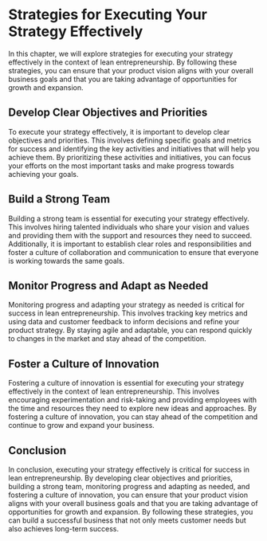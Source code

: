 Strategies for Executing Your Strategy Effectively
==============================================================================================================

In this chapter, we will explore strategies for executing your strategy effectively in the context of lean entrepreneurship. By following these strategies, you can ensure that your product vision aligns with your overall business goals and that you are taking advantage of opportunities for growth and expansion.

Develop Clear Objectives and Priorities
---------------------------------------

To execute your strategy effectively, it is important to develop clear objectives and priorities. This involves defining specific goals and metrics for success and identifying the key activities and initiatives that will help you achieve them. By prioritizing these activities and initiatives, you can focus your efforts on the most important tasks and make progress towards achieving your goals.

Build a Strong Team
-------------------

Building a strong team is essential for executing your strategy effectively. This involves hiring talented individuals who share your vision and values and providing them with the support and resources they need to succeed. Additionally, it is important to establish clear roles and responsibilities and foster a culture of collaboration and communication to ensure that everyone is working towards the same goals.

Monitor Progress and Adapt as Needed
------------------------------------

Monitoring progress and adapting your strategy as needed is critical for success in lean entrepreneurship. This involves tracking key metrics and using data and customer feedback to inform decisions and refine your product strategy. By staying agile and adaptable, you can respond quickly to changes in the market and stay ahead of the competition.

Foster a Culture of Innovation
------------------------------

Fostering a culture of innovation is essential for executing your strategy effectively in the context of lean entrepreneurship. This involves encouraging experimentation and risk-taking and providing employees with the time and resources they need to explore new ideas and approaches. By fostering a culture of innovation, you can stay ahead of the competition and continue to grow and expand your business.

Conclusion
----------

In conclusion, executing your strategy effectively is critical for success in lean entrepreneurship. By developing clear objectives and priorities, building a strong team, monitoring progress and adapting as needed, and fostering a culture of innovation, you can ensure that your product vision aligns with your overall business goals and that you are taking advantage of opportunities for growth and expansion. By following these strategies, you can build a successful business that not only meets customer needs but also achieves long-term success.

